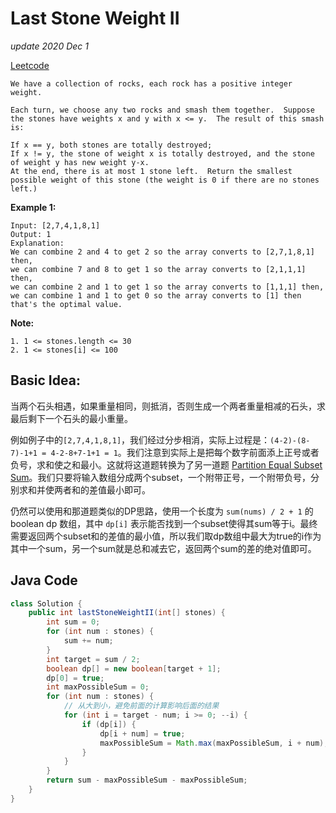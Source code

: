 # Last Stone Weight II

_update 2020 Dec 1_

[Leetcode](https://leetcode.com/problems/last-stone-weight-ii/)

```text
We have a collection of rocks, each rock has a positive integer weight.

Each turn, we choose any two rocks and smash them together.  Suppose the stones have weights x and y with x <= y.  The result of this smash is:

If x == y, both stones are totally destroyed;
If x != y, the stone of weight x is totally destroyed, and the stone of weight y has new weight y-x.
At the end, there is at most 1 stone left.  Return the smallest possible weight of this stone (the weight is 0 if there are no stones left.)
```

**Example 1:**

```text
Input: [2,7,4,1,8,1]
Output: 1
Explanation: 
We can combine 2 and 4 to get 2 so the array converts to [2,7,1,8,1] then,
we can combine 7 and 8 to get 1 so the array converts to [2,1,1,1] then,
we can combine 2 and 1 to get 1 so the array converts to [1,1,1] then,
we can combine 1 and 1 to get 0 so the array converts to [1] then that's the optimal value.
```

**Note:**

```text
1. 1 <= stones.length <= 30
2. 1 <= stones[i] <= 100
```

## Basic Idea:

当两个石头相遇，如果重量相同，则抵消，否则生成一个两者重量相减的石头，求最后剩下一个石头的最小重量。

例如例子中的`[2,7,4,1,8,1]`，我们经过分步相消，实际上过程是：`(4-2)-(8-7)-1+1 = 4-2-8+7-1+1 = 1`。我们注意到实际上是把每个数字前面添上正号或者负号，求和使之和最小。这就将这道题转换为了另一道题 [Partition Equal Subset Sum](https://leetcode.com/problems/partition-equal-subset-sum/description/)。我们只要将输入数组分成两个subset，一个附带正号，一个附带负号，分别求和并使两者和的差值最小即可。

仍然可以使用和那道题类似的DP思路，使用一个长度为 `sum(nums) / 2 + 1` 的 boolean dp 数组，其中 `dp[i]` 表示能否找到一个subset使得其sum等于i。最终需要返回两个subset和的差值的最小值，所以我们取dp数组中最大为true的i作为其中一个sum，另一个sum就是总和减去它，返回两个sum的差的绝对值即可。

## Java Code

```java
class Solution {
    public int lastStoneWeightII(int[] stones) {
        int sum = 0;
        for (int num : stones) {
            sum += num;
        }
        int target = sum / 2;
        boolean dp[] = new boolean[target + 1];
        dp[0] = true;
        int maxPossibleSum = 0;
        for (int num : stones) {
            // 从大到小，避免前面的计算影响后面的结果
            for (int i = target - num; i >= 0; --i) {
                if (dp[i]) {
                    dp[i + num] = true;
                    maxPossibleSum = Math.max(maxPossibleSum, i + num);
                }
            }
        }
        return sum - maxPossibleSum - maxPossibleSum;
    }
}
```

